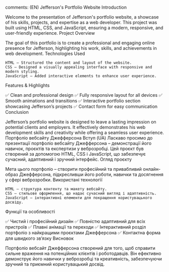 comments: (EN)
Jefferson's Portfolio Website
Introduction

Welcome to the presentation of Jefferson's portfolio website, a showcase of his skills, projects, and expertise as a web developer. This project was built using HTML, CSS, and JavaScript, ensuring a modern, responsive, and user-friendly experience.
Project Overview

The goal of this portfolio is to create a professional and engaging online presence for Jefferson, highlighting his work, skills, and achievements in web development.
Technologies Used

    HTML – Structured the content and layout of the website.
    CSS – Designed a visually appealing interface with responsive and modern styling.
    JavaScript – Added interactive elements to enhance user experience.

Features & Highlights

✅ Clean and professional design
✅ Fully responsive layout for all devices
✅ Smooth animations and transitions
✅ Interactive portfolio section showcasing Jefferson’s projects
✅ Contact form for easy communication
Conclusion

Jefferson’s portfolio website is designed to leave a lasting impression on potential clients and employers. It effectively demonstrates his web development skills and creativity while offering a seamless user experience.
Портфоліо вебсайту Джефферсона
Вступ
(UA)
Ласкаво просимо до презентації портфоліо вебсайту Джефферсона – демонстрації його навичок, проєктів та експертизи у веброзробці. Цей проєкт був створений за допомогою HTML, CSS і JavaScript, що забезпечує сучасний, адаптивний і зручний інтерфейс.
Огляд проєкту

Мета цього портфоліо – створити професійний та привабливий онлайн-образ Джефферсона, підкресливши його роботи, навички та досягнення у сфері веброзробки.
Використані технології

    HTML – структура контенту та макету вебсайту.
    CSS – стильове оформлення, що надає сучасний вигляд і адаптивність.
    JavaScript – інтерактивні елементи для покращення користувацького досвіду.

Функції та особливості

✅ Чистий і професійний дизайн
✅ Повністю адаптивний для всіх пристроїв
✅ Плавні анімації та переходи
✅ Інтерактивний розділ портфоліо з найкращими проєктами Джефферсона
✅ Контактна форма для швидкого зв’язку
Висновок

Портфоліо вебсайт Джефферсона створений для того, щоб справити сильне враження на потенційних клієнтів і роботодавців. Він ефективно демонструє його навички у веброзробці та креативність, забезпечуючи зручний та приємний користувацький досвід.
